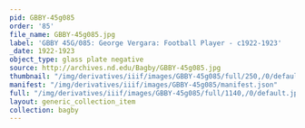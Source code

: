 ```yaml
---
pid: GBBY-45g085
order: '85'
file_name: GBBY-45g085.jpg
label: 'GBBY 45G/085: George Vergara: Football Player - c1922-1923'
_date: 1922-1923
object_type: glass plate negative
source: http://archives.nd.edu/Bagby/GBBY-45g085.jpg
thumbnail: "/img/derivatives/iiif/images/GBBY-45g085/full/250,/0/default.jpg"
manifest: "/img/derivatives/iiif/images/GBBY-45g085/manifest.json"
full: "/img/derivatives/iiif/images/GBBY-45g085/full/1140,/0/default.jpg"
layout: generic_collection_item
collection: bagby
---
```

